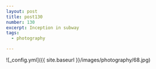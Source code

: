 ```yaml
---
layout: post
title: post130
number: 130
excerpt: Inception in subway
tags:
  - photography

---
```


![_config.yml]({{ site.baseurl }}/images/photography/68.jpg)
